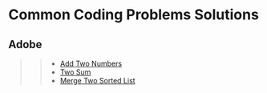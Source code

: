 # Common Coding Problems Solutions

## Adobe
> > * [Add Two Numbers](https://github.com/Arx1971/LeetCode-Company-Wise-Coding-Problems/blob/master/src/Adobe/Add_Two_Numbers/Main.java)
> > * [Two Sum](https://github.com/Arx1971/LeetCode-Company-Wise-Coding-Problems/blob/master/src/Adobe/Two_Sum/Main.java)
> > * [Merge Two Sorted List](https://github.com/Arx1971/LeetCode-Company-Wise-Coding-Problems/blob/master/src/Adobe/Merge_Two_Sorted_Lists/Main.java)